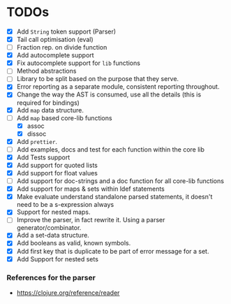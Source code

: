 # TODOs

-   [x] Add `String` token support (Parser)
-   [x] Tail call optimisation (eval)
-   [ ] Fraction rep. on divide function
-   [x] Add autocomplete support
-   [x] Fix autocomplete support for `lib` functions
-   [ ] Method abstractions
-   [ ] Library to be split based on the purpose that they serve.
-   [x] Error reporting as a separate module, consistent reporting throughout.
-   [x] Change the way the AST is consumed, use all the details (this is required for bindings)
-   [x] Add `map` data structure.
-   [ ] Add `map` based core-lib functions
    -   [x] assoc
    -   [x] dissoc
-   [x] Add `prettier`.
-   [ ] Add examples, docs and test for each function within the core lib
-   [x] Add Tests support
-   [x] Add support for quoted lists
-   [x] Add support for float values
-   [ ] Add support for doc-strings and a doc function for all core-lib functions
-   [x] Add support for maps & sets within ldef statements
-   [x] Make evaluate understand standalone parsed statements, it doesn't need to
        be a s-expression always
-   [x] Support for nested maps.
-   [ ] Improve the parser, in fact rewrite it. Using a parser generator/combinator.
-   [x] Add a set-data structure.
-   [x] Add booleans as valid, known symbols.
-   [x] Add first key that is duplicate to be part of error message for a set.
-   [x] Add Support for nested sets

### References for the parser

-   https://clojure.org/reference/reader
